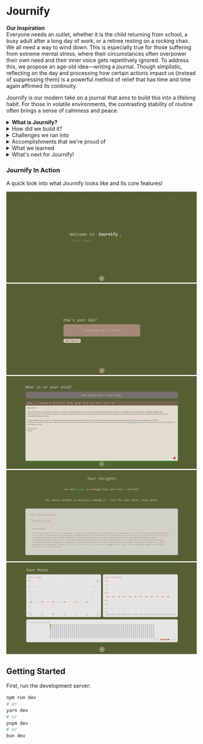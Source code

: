 # Journify

**Our Inspiration**  
Everyone needs an outlet, whether it is the child returning from school, a busy adult after a long day of work, or a retiree resting on a rocking chair. We all need a way to wind down. This is especially true for those suffering from extreme mental stress, where their circumstances often overpower their own need and their inner voice gets repetitively ignored. To address this, we propose an age-old idea—writing a journal. Though simplistic, reflecting on the day and processing how certain actions impact us (instead of suppressing them) is a powerful method of relief that has time and time again affirmed its continuity.

Journify is our modern take on a journal that aims to build this into a lifelong habit. For those in volatile environments, the contrasting stability of routine often brings a sense of calmness and peace.

<details>
<summary><strong> What is Journify?</strong></summary>
Journify is a web app that combines the benefits of journaling with the accessibility of devices and the power of semantic analysis. With a minimal, ergonomic UI and a calming pastel color palette, it creates a welcoming environment for users to express their thoughts.

Features include a mood tracker, journal history log, and predictive happiness score, helping users track their emotions and well-being over time. The journal timeline feature encourages regular use by displaying ongoing streaks.
</details>

<details>
<summary>How did we build it?</summary>
We leveraged our front-end development experience, using TypeScript with Next.js and Tailwind for their popularity and support. We divided tasks based on individual strengths and used git branches with defined objectives to ensure efficient development.
</details>

<details>
<summary>Challenges we ran into</summary>
Initially, we considered integrating the Spotify API for mood-based song recommendations and extensive NLP for mood detection. However, due to limited time and manpower, we refined our requirements to focus on essential features that stand out and leave room for future enhancements.
</details>

<details>
<summary>Accomplishments that we're proud of</summary>
For a two-person team, we're proud of our product. We aimed to design a simplistic, aesthetic interface easy for beginners to navigate. Highlights include the journal timeline (inspired by GitHub activity) and the search functionality, complemented by semantic analysis.
</details>

<details>
<summary>What we learned</summary>
Building Journify was an invaluable experience, enhancing our skills with Next.js, Tailwind, pair programming, and ergonomic UI design. It also improved our project management abilities by setting realistic deadlines and focusing on user-centric features.
</details>

<details>
<summary>What's next for Journify!</summary>
We have several ideas for future enhancements, including an NLP-based “montage” feature to summarize users’ past weeks or months. This will help users appreciate the present and reflect on their experiences. So, why not start your jour-ney with Jour-nify?
</details>

### Journify In Action
A quick look into what Journify looks like and its core features!

![Journify-Landing](journify_home.png)  
![Journify-Tagline](journify_tag.png)  
![Journify-Entry](journify_entry.png)  
![Journify-Model](journify_model.png)  
![Journify-Stats](journify_stats.png)

## Getting Started
First, run the development server:

```bash
npm run dev
# or
yarn dev
# or
pnpm dev
# or
bun dev
